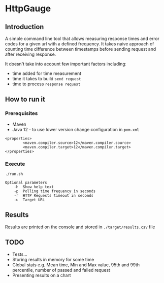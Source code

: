 # HttpGauge
## Introduction
A simple command line tool that allows measuring response times and error codes for a given url with a defined frequency.
It takes naive approach of counting time difference between timestamps before sending request and after receiving response.

It doesn't take into account few important factors including:
* time added for time measurement
* time it takes to build `send request`
* time to process `response request`

## How to run it

### Prerequisites

* Maven
* Java 12 - to use lower version change configuration in `pom.xml`

```   
<properties>
        <maven.compiler.source>12</maven.compiler.source>
        <maven.compiler.target>12</maven.compiler.target>
</properties>
```

### Execute

`./run.sh`

```
Optional parameters
    -h  Show help text
    -p  Polling time frequency in seconds
    -r  HTTP Requests timeout in seconds
    -u  Target URL
```

## Results

Results are printed on the console and stored in `./target/results.csv` file

## TODO
* Tests...
* Storing results in memory for some time
* Global stats e.g. Mean time, Min and Max value, 95th and 99th percentile, number of passed and failed request
* Presenting results on a chart

